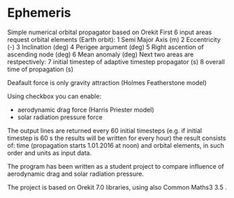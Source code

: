 # Ephemeris
Simple numerical orbital propagator based on Orekit
First 6 input areas request orbital elements (Earth orbit):
  1 Semi Major Axis (m)
  2 Eccentricity (-)
  3 Inclination (deg)
  4 Perigee argument (deg)
  5 Right ascention of ascending node (deg)
  6 Mean anomaly (deg)
Next two areas are restpectively:
  7 initial timestep of adaptive timestep propagator (s)
  8 overall time of propagation (s)
  
Deafault force is only gravity attraction (Holmes Featherstone model)

Using checkbox you can enable:
- aerodynamic drag force (Harris Priester model)
- solar radiation pressure force

The output lines are returned every 60 initial timesteps (e.g. if initial timestep is 60 s the results will be written for every hour)
the result consists of: time (propagation starts 1.01.2016 at noon) and orbital elements, in such order and units as input data.

The program has been written as a student project to compare influence of aerodynamic drag and solar radiation pressure.

The project is based on Orekit 7.0 libraries, using also Common Maths3 3.5 .

